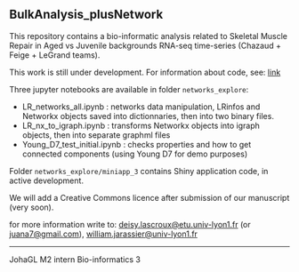 ## BulkAnalysis_plusNetwork

This repository contains a bio-informatic analysis related to Skeletal Muscle Repair in Aged vs Juvenile backgrounds RNA-seq time-series (Chazaud + Feige + LeGrand teams).

This work is still under development. For information about code, see:
[link](scripts/README_scripts.md)

Three jupyter notebooks are available in folder `networks_explore`:
* LR_networks_all.ipynb : networks data manipulation, LRinfos and Networkx objects saved into dictionnaries, then into two binary files.
* LR_nx_to_igraph.ipynb : transforms Networkx objects into igraph objects, then into separate graphml files
* Young_D7_test_initial.ipynb : checks properties and how to get connected components (using Young D7 for demo purposes)

Folder `networks_explore/miniapp_3` contains Shiny application code, in active development.

We will add a Creative Commons licence after submission of our manuscript (very soon).

for more information write to:
deisy.lascroux@etu.univ-lyon1.fr (or juana7@gmail.com), 
william.jarassier@univ-lyon1.fr

---
JohaGL
M2 intern Bio-informatics
3
